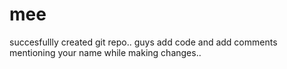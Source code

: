# mee
succesfullly created git repo..
guys add code and add comments mentioning your name while making changes..
